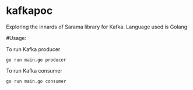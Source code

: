 # kafkapoc
Exploring the innards of Sarama library for Kafka. Language used is Golang

#Usage:

To run Kafka producer
```text
go run main.go producer
```

To run Kafka consumer
```text
go run main.go consumer
```